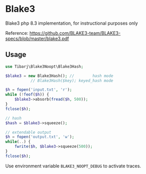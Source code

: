 # Blake3

Blake3 php 8.3 implementation, for instructional purposes only

Reference: https://github.com/BLAKE3-team/BLAKE3-specs/blob/master/blake3.pdf

## Usage

```php
use Tibarj\Blake3Noopt\Blake3Hash;

$blake3 = new Blake3Hash(); //        hash mode
           // Blake3Hash($key); keyed_hash mode

$h = fopen('input.txt', 'r');
while (!feof($h)) {
    $blake3->absorb(fread($h, 500));
}
fclose($h);

// hash
$hash = $blake3->squeeze();

// extendable output
$h = fopen('output.txt', 'w');
while(..) {
    fwrite($h, $blake3->squeeze(500));
}
fclose($h);
```

Use environment variable `BLAKE3_NOOPT_DEBUG` to activate traces.
